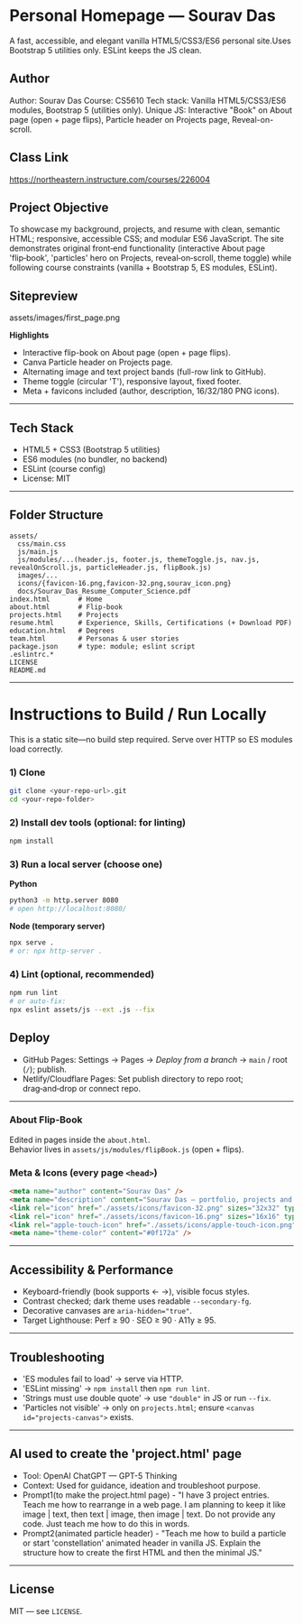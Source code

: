 # Personal Homepage — Sourav Das

A fast, accessible, and elegant vanilla HTML5/CSS3/ES6 personal site.Uses Bootstrap 5 utilities only.
ESLint keeps the JS clean.

## Author
Author: Sourav Das
Course: CS5610
Tech stack: Vanilla HTML5/CSS3/ES6 modules, Bootstrap 5 (utilities only).
Unique JS: Interactive "Book" on About page (open + page flips), Particle header on Projects page, Reveal-on-scroll.

## Class Link

https://northeastern.instructure.com/courses/226004

## Project Objective
To showcase my background, projects, and resume with clean, semantic HTML; responsive, accessible CSS; and modular ES6 JavaScript. The site demonstrates original front‑end functionality (interactive About page 'flip‑book', 'particles' hero on Projects, reveal‑on‑scroll, theme toggle) while following course constraints (vanilla + Bootstrap 5, ES modules, ESLint).

## Sitepreview
assets/images/first_page.png

**Highlights**
- Interactive flip-book on About page (open + page flips).
- Canva Particle header on Projects page.
- Alternating image and text project bands (full-row link to GitHub).
- Theme toggle (circular 'T'), responsive layout, fixed footer.
- Meta + favicons included (author, description, 16/32/180 PNG icons).

---

## Tech Stack
- HTML5 + CSS3 (Bootstrap 5 utilities)
- ES6 modules (no bundler, no backend)
- ESLint (course config)
- License: MIT

---

## Folder Structure
```
assets/
  css/main.css
  js/main.js
  js/modules/...(header.js, footer.js, themeToggle.js, nav.js, revealOnScroll.js, particleHeader.js, flipBook.js)
  images/...
  icons/{favicon-16.png,favicon-32.png,sourav_icon.png}
  docs/Sourav_Das_Resume_Computer_Science.pdf
index.html       # Home
about.html       # Flip-book
projects.html    # Projects
resume.html      # Experience, Skills, Certifications (+ Download PDF)
education.html   # Degrees
team.html        # Personas & user stories
package.json     # type: module; eslint script
.eslintrc.*
LICENSE
README.md
```

---

# Instructions to Build / Run Locally
This is a static site—no build step required. Serve over HTTP so ES modules load correctly.

### 1) Clone
```bash
git clone <your-repo-url>.git
cd <your-repo-folder>
```

### 2) Install dev tools (optional: for linting)
```bash
npm install
```

### 3) Run a local server (choose one)
**Python**
```bash
python3 -m http.server 8080
# open http://localhost:8080/
```
**Node (temporary server)**
```bash
npx serve .
# or: npx http-server .
```

### 4) Lint (optional, recommended)
```bash
npm run lint
# or auto-fix:
npx eslint assets/js --ext .js --fix
```

## Deploy
- GitHub Pages: Settings → Pages → *Deploy from a branch* → `main` / root (`/`); publish.  
- Netlify/Cloudflare Pages: Set publish directory to repo root; drag‑and‑drop or connect repo.
---

### About Flip-Book
Edited in pages inside the `about.html`.  
Behavior lives in `assets/js/modules/flipBook.js` (open + flips).


### Meta & Icons (every page `<head>`)
```html
<meta name="author" content="Sourav Das" />
<meta name="description" content="Sourav Das — portfolio, projects and resume." />
<link rel="icon" href="./assets/icons/favicon-32.png" sizes="32x32" type="image/png" />
<link rel="icon" href="./assets/icons/favicon-16.png" sizes="16x16" type="image/png" />
<link rel="apple-touch-icon" href="./assets/icons/apple-touch-icon.png" />
<meta name="theme-color" content="#0f172a" />
```

---

## Accessibility & Performance
- Keyboard-friendly (book supports ← →), visible focus styles.
- Contrast checked; dark theme uses readable `--secondary-fg`.
- Decorative canvases are `aria-hidden="true"`.
- Target Lighthouse: Perf ≥ 90 · SEO ≥ 90 · A11y ≥ 95.

---

## Troubleshooting
- 'ES modules fail to load' → serve via HTTP.  
- 'ESLint missing' → `npm install` then `npm run lint`.  
- 'Strings must use double quote' → use `"double"` in JS or run `--fix`.  
- 'Particles not visible' → only on `projects.html`; ensure `<canvas id="projects-canvas">` exists.

---

## AI used to create the 'project.html' page

- Tool: OpenAI ChatGPT — GPT-5 Thinking
- Context: Used for guidance, ideation and troubleshoot purpose.
- Prompt1(to make the project.html page) - "I have 3 project entries. Teach me how to rearrange in a web page. I am planning to keep it like image | text, then text | image, then image | text. Do not provide any code. Just teach me how to do this in words.
- Prompt2(animated particle header) - "Teach me how to build a particle or start 'constellation' animated header in 
vanilla JS. Explain the structure how to create the first HTML and then the minimal JS."

---

## License
MIT — see `LICENSE`.
